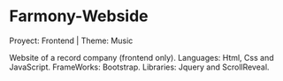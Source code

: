 # Farmony-Webside
Proyect: Frontend | Theme: Music

Website of a record company (frontend only).
Languages: Html, Css and JavaScript.
FrameWorks: Bootstrap.
Libraries: Jquery and ScrollReveal.
